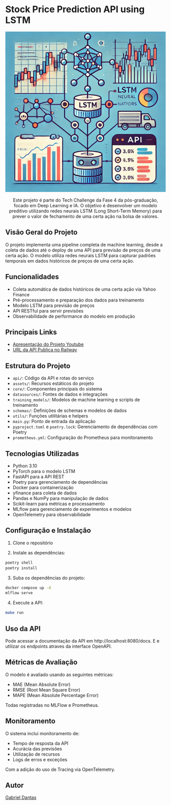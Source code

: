 # Stock Price Prediction API using LSTM

<p align="center">
  <img src="assets/readme-headline-image.jpg">
  <p align="center">
  Este projeto é parte do Tech Challenge da Fase 4 da pós-graduação, focado em Deep Learning e IA. O objetivo é desenvolver um modelo preditivo utilizando redes neurais LSTM (Long Short-Term Memory) para prever o valor de fechamento de uma certa ação na bolsa de valores.
  </p>
</p>

## Visão Geral do Projeto

O projeto implementa uma pipeline completa de machine learning, desde a coleta de dados até o deploy de uma API para previsão de preços de uma certa ação. O modelo utiliza redes neurais LSTM para capturar padrões temporais em dados históricos de preços de uma certa ação.

## Funcionalidades

- Coleta automática de dados históricos de uma certa ação via Yahoo Finance
- Pré-processamento e preparação dos dados para treinamento
- Modelo LSTM para previsão de preços
- API RESTful para servir previsões
- Observabilidade de performance do modelo em produção

## Principais Links

- [Apresentação do Projeto Youtube](link-para-documentacao)
- [URL da API Publica no Railway](https://reliable-creativity-production-946b.up.railway.app/)

## Estrutura do Projeto

- `api/`: Código da API e rotas do serviço
- `assets/`: Recursos estáticos do projeto
- `core/`: Componentes principais do sistema
- `datasources/`: Fontes de dados e integrações
- `training_models/`: Modelos de machine learning e scripts de treinamento
- `schemas/`: Definições de schemas e modelos de dados
- `utils/`: Funções utilitárias e helpers
- `main.py`: Ponto de entrada da aplicação
- `pyproject.toml` e `poetry.lock`: Gerenciamento de dependências com Poetry
- `prometheus.yml`: Configuração do Prometheus para monitoramento

## Tecnologias Utilizadas

- Python 3.10
- PyTorch para o modelo LSTM
- FastAPI para a API REST
- Poetry para gerenciamento de dependências
- Docker para containerização
- yfinance para coleta de dados
- Pandas e NumPy para manipulação de dados
- Scikit-learn para métricas e processamento
- MLflow para gerenciamento de experimentos e modelos
- OpenTelemetry para observabilidade

## Configuração e Instalação

1. Clone o repositório

2. Instale as dependências:

```bash
poetry shell
poetry install
```

3. Suba os dependências do projeto:

```bash
docker compose up -d
mlflow serve
```

4. Execute a API:

```bash
make run
```

## Uso da API

Pode acessar a documentação da API em http://localhost:8080/docs.
E e utilizar os endpoints atraves da interface OpenAPI.

## Métricas de Avaliação

O modelo é avaliado usando as seguintes métricas:
- MAE (Mean Absolute Error)
- RMSE (Root Mean Square Error)
- MAPE (Mean Absolute Percentage Error)

Todas registradas no MLFlow e Prometheus.

## Monitoramento

O sistema inclui monitoramento de:
- Tempo de resposta da API
- Acurácia das previsões
- Utilização de recursos
- Logs de erros e exceções

Com a adição do uso de Tracing via OpenTelemetry.

## Autor

[Gabriel Dantas](https://gdantas.com.br)
